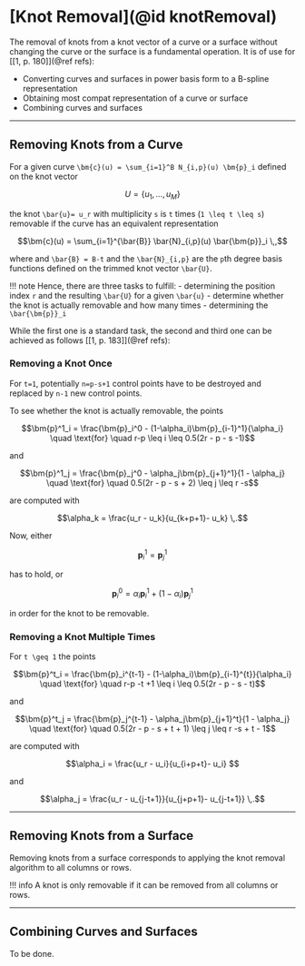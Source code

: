 
# [Knot Removal](@id knotRemoval)

The removal of knots from a knot vector of a curve or a surface without changing the curve or the surface is a fundamental operation.
It is of use for [[1, p. 180]](@ref refs):
 - Converting curves and surfaces in power basis form to a B-spline representation
 - Obtaining most compat representation of a curve or surface
 - Combining curves and surfaces

---
## Removing Knots from a Curve

For a given curve ``\bm{c}(u) = \sum_{i=1}^B N_{i,p}(u) \bm{p}_i`` defined on the knot vector
```math
U = \{u_1, \dots, u_M\}
```
the knot ``\bar{u}= u_r`` with multiplicity ``s`` is ``t`` times (``1 \leq t \leq s``) removable if the curve has an equivalent representation
```math
\bm{c}(u) = \sum_{i=1}^{\bar{B}} \bar{N}_{i,p}(u) \bar{\bm{p}}_i \,,
```
where and ``\bar{B} = B-t`` and the ``\bar{N}_{i,p}`` are the ``p``th degree basis functions defined on the trimmed knot vector ``\bar{U}``.

!!! note
    Hence, there are three tasks to fulfill:
    - determining the position index ``r`` and the resulting ``\bar{U}`` for a given ``\bar{u}``
    - determine whether the knot is actually removable and how many times
    - determining the ``\bar{\bm{p}}_i``

While the first one is a standard task, the second and third one can be achieved as follows [[1, p. 183]](@ref refs):


### Removing a Knot Once

For ``t=1``, potentially ``n=p-s+1`` control points have to be destroyed and replaced by ``n-1`` new control points.

To see whether the knot is actually removable, the points 
```math
\bm{p}^1_i = \frac{\bm{p}_i^0 - (1-\alpha_i)\bm{p}_{i-1}^1}{\alpha_i} \quad \text{for} \quad r-p \leq i \leq 0.5(2r - p - s -1)
```
and
```math
\bm{p}^1_j = \frac{\bm{p}_j^0 - \alpha_j\bm{p}_{j+1}^1}{1 - \alpha_j} \quad \text{for} \quad 0.5(2r - p - s + 2) \leq j \leq r -s
```
are computed with 
```math
\alpha_k = \frac{u_r - u_k}{u_{k+p+1}- u_k} \,.
```
Now, either 
```math
\bm{p}_i^1 = \bm{p}_j^1
```
has to hold, or
```math
\bm{p}_i^0 = \alpha_i \bm{p}_i^1 + (1 - \alpha_i) \bm{p}_j^1
```
in order for the knot to be removable. 


### Removing a Knot Multiple Times

For ``t \geq 1`` the points 
```math
\bm{p}^t_i = \frac{\bm{p}_i^{t-1} - (1-\alpha_i)\bm{p}_{i-1}^{t}}{\alpha_i} \quad \text{for} \quad r-p -t +1 \leq i \leq 0.5(2r - p - s - t)
```
and
```math
\bm{p}^t_j = \frac{\bm{p}_j^{t-1} - \alpha_j\bm{p}_{j+1}^t}{1 - \alpha_j} \quad \text{for} \quad 0.5(2r - p - s + t + 1) \leq j \leq r -s + t - 1
```
are computed with 
```math
\alpha_i = \frac{u_r - u_i}{u_{i+p+t}- u_i} 
```
and
```math
\alpha_j = \frac{u_r - u_{j-t+1}}{u_{j+p+1}- u_{j-t+1}} \,.
```


---
## Removing Knots from a Surface

Removing knots from a surface corresponds to applying the knot removal algorithm to all columns or rows.

!!! info
    A knot is only removable if it can be removed from all columns or rows.


---
## Combining Curves and Surfaces

To be done.
